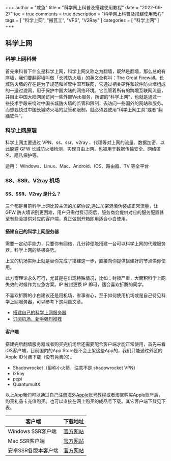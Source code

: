 +++
author = "咸鱼"
title = "科学网上科普及搭建使用教程"
date = "2022-09-27"
toc = true
comments = true
description = "科学网上科普及搭建使用教程"
tags = [
	"科学上网",
    "搬瓦工",
    "VPS",
    "V2Ray"
]
categories = [
    "科学上网"
]
+++


## 科学上网

### 科学上网科普

首先来科普下什么是科学上网，科学上网又称之为翻墙，既然是翻墙，那么总的有座墙，我们要翻得墙叫做「长城防火墙」的英文全称叫：The Great Firewall。长城防火墙的存在是为了规范和监管中国互联网，它通过相关硬件和软件防火墙组成的一道过滤网，用于保护中国大陆的网络环境。它监管着所有的跨境互联网流量，并阻止中国大陆网民访问一些外部Web服务，所谓的“科学上网”，也就是通过一些技术手段来绕过中国长城防火墙的监管和限制，去访问一些国外的网站和服务。而想要绕过中国长城防火墙的监管和限制，就必须要使用“科学上网工具”或者“翻牆软件”。

### 科学上网原理

科学上网主要通过 VPN、ss、ssr、v2ray 、代理等对上网的流量、数据加密，以此躲避 GFW 长城防火墙检测，实现自由上网，也被用于数据传输安全、网络匿名、隐私保护等。

适用： Windows、Linux、Mac、Android、IOS、路由器、TV 等全平台

### SS、SSR、V2ray 机场

#### SS、SSR、V2ray 是什么？

三个都是目前科学上网比较主流的加密协议,通过加密混淆伪装成正常流量，让 GFW 防火墙识别更困难，用户只需付费订阅后，服务商会提供对应的服务配置甚至有些会提供对应的客户端，真正做到开箱即用适合小白使用。

#### 搭建自己的科学上网服务器

需要一定动手能力，只要你有网络，几分钟便能搭建一台可以科学上网的代理服务器，科学上网的终极姿势。

上文的机场实际上就是替你完成了搭建这一步，直接向你提供搭建好的节点供你使用。

此方案理论永久可行，尤其是在出现特殊情况，比如：封锁严重，大面积科学上网失效的时候作为应急方案。IP 被封更换 IP 即可，适合喜欢折腾的同学。

不喜欢折腾的小白建议还是用机场，省事省心，至于如何使用机场或是自己待见科学上网服务器，可以参考下这两篇文章。

- [搭建自己的科学上网服务器](https://www.techchao.com/post/bandwagon-host-v2ray-beginners-guide/)
- [订阅机场，新手强烈推荐](https://www.techchao.com/post/2022ssr-v2ray/)

#### 客户端
搭建完后翻墙服务器或者购买完机场后还需要配合客户端才能正常使用，首先来看iOS客户端，目前国内的App Store是不会上架这些App的，我们只能通过外区的Apple ID付费下载（没有免费的）。

- Shadowrocket（俗称小火箭，注意不是 shadowrocket VPN）
- i2Ray
- pepi
- QuantumultX

以上App我们可以通过自己[注册海外Apple账号教程](https://zhuanlan.zhihu.com/p/452378078)或者淘宝购买Apple账号后，购买礼品卡充值购买。也可以直接在网上购买的成品号下载。其它客户端下载见下表。


|  客户端  | 下载地址  |
|  ----  | ----  |
| Windows SSR客户端  | [官方网站](https://github.com/shadowsocksr-backup/shadowsocksr-csharp/releases)|
| Mac SSR客户端 | [官方网站](https://github.com/shadowsocksr-backup/ShadowsocksX-NG/releases) |
|安卓SSR各版本客户端| [官方网站](https://github.com/shadowsocksrr/shadowsocksr-android/releases/) |
